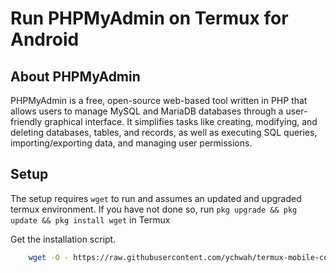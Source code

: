 # Run PHPMyAdmin on Termux for Android

## About PHPMyAdmin

PHPMyAdmin is a free, open-source web-based tool written in PHP that allows users to manage MySQL and MariaDB databases through a user-friendly graphical interface. It simplifies tasks like creating, modifying, and deleting databases, tables, and records, as well as executing SQL queries, importing/exporting data, and managing user permissions. 

## Setup

The setup requires `wget` to run and assumes an updated and upgraded termux environment. If you have not done so, run `pkg upgrade && pkg update && pkg install wget` in Termux

Get the installation script.  
```sh 
    wget -O - https://raw.githubusercontent.com/ychwah/termux-mobile-coder/master/software/phpmyadmin/install.sh | bash
```